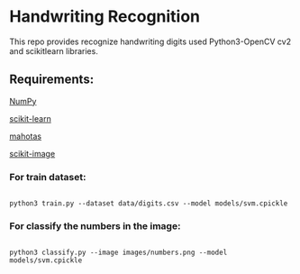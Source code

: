 # Handwriting Recognition 

This repo provides recognize handwriting digits used Python3-OpenCV cv2 and scikitlearn libraries. 

## Requirements:

[NumPy](https://www.scipy.org/scipylib/download.html)

[scikit-learn](http://scikit-learn.org/stable/install.html)

[mahotas](http://mahotas.readthedocs.io/en/latest/install.html)

[scikit-image](http://scikit-image.org/docs/dev/install.html)


### For train dataset:

<code>
python3 train.py --dataset data/digits.csv --model models/svm.cpickle 
</code>

### For classify the numbers in the image:

<code>
python3 classify.py --image images/numbers.png --model models/svm.cpickle 
</code>

